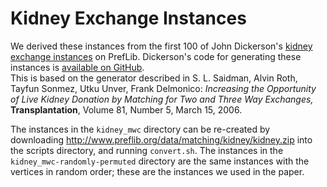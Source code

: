 # Kidney Exchange Instances

We derived these instances from the first 100 of John Dickerson's
[kidney exchange instances](http://www.preflib.org/data/matching/kidney/)
on PrefLib.  Dickerson's code for generating these instances is
[available on GitHub](https://github.com/JohnDickerson/KidneyExchange/blob/master/src/edu/cmu/cs/dickerson/kpd/structure/generator/SaidmanPoolGenerator.java).  
This is based on the generator described in
S. L. Saidman, Alvin Roth, Tayfun Sonmez, Utku Unver, Frank Delmonico:
_Increasing the Opportunity of Live Kidney Donation by Matching for Two and Three Way Exchanges,_
**Transplantation**, Volume 81, Number 5, March 15, 2006.

The instances in the `kidney_mwc` directory can be re-created by
downloading http://www.preflib.org/data/matching/kidney/kidney.zip
into the scripts directory, and running `convert.sh`.  The instances
in the `kidney_mwc-randomly-permuted` directory are the same instances
with the vertices in random order; these are the instances we used in
the paper.

